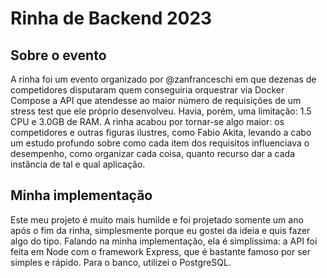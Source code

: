 # Rinha de Backend 2023
## Sobre o evento
A rinha foi um evento organizado por @zanfranceschi em que dezenas de competidores disputaram quem conseguiria orquestrar via Docker Compose a API que atendesse ao maior número de requisições de um stress test que ele próprio desenvolveu. Havia, porém, uma limitação: 1.5 CPU e 3.0GB de RAM. A rinha acabou por tornar-se algo maior: os competidores e outras figuras ilustres, como Fabio Akita, levando a cabo um estudo profundo sobre como cada item dos requisitos influenciava o desempenho, como organizar cada coisa, quanto recurso dar a cada instância de tal e qual aplicação.

## Minha implementação
Este meu projeto é muito mais humilde e foi projetado somente um ano após o fim da rinha, simplesmente porque eu gostei da ideia e quis fazer algo do tipo. Falando na minha implementação, ela é simplíssima: a API foi feita em Node com o framework Express, que é bastante famoso por ser simples e rápido. Para o banco, utilizei o PostgreSQL.